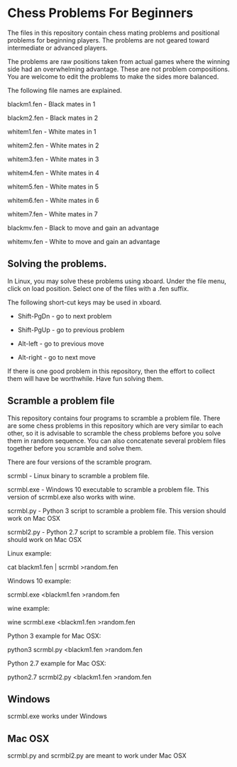 # Chess Problems For Beginners

The files in this repository contain chess mating problems and
positional problems for beginning players.  The problems are not
geared toward intermediate or advanced players.

The problems are raw positions taken from actual games where the
winning side had an overwhelming advantage.  These are not problem
compositions.  You are welcome to edit the problems to make the
sides more balanced.

The following file names are explained.

blackm1.fen - Black mates in 1

blackm2.fen - Black mates in 2

whitem1.fen - White mates in 1

whitem2.fen - White mates in 2

whitem3.fen - White mates in 3

whitem4.fen - White mates in 4

whitem5.fen - White mates in 5

whitem6.fen - White mates in 6

whitem7.fen - White mates in 7

blackmv.fen - Black to move and gain an advantage

whitemv.fen - White to move and gain an advantage

## Solving the problems.

In Linux, you may solve these problems using xboard.  Under the
file menu, click on load position.  Select one of the files with
a .fen suffix.

The following short-cut keys may be used in xboard.

* Shift-PgDn - go to next problem

* Shift-PgUp - go to previous problem

* Alt-left   - go to previous move

* Alt-right  - go to next move

If there is one good problem in this repository, then the effort to
collect them will have be worthwhile.  Have fun solving them.

## Scramble a problem file

This repository contains four programs to scramble a problem
file.  There are some chess problems in this repository
which are very similar to each other, so it is advisable to
scramble the chess problems before you solve them in random
sequence.  You can also concatenate several problem files together
before you scramble and solve them.

There are four versions of the scramble program.

scrmbl - Linux binary to scramble a problem file.

scrmbl.exe - Windows 10 executable to scramble a problem file.
    This version of scrmbl.exe also works with wine.

scrmbl.py - Python 3 script to scramble a problem file.
    This version should work on Mac OSX

scrmbl2.py - Python 2.7 script to scramble a problem file.
    This version should work on Mac OSX

Linux example:

cat blackm1.fen | scrmbl >random.fen

Windows 10 example:

scrmbl.exe <blackm1.fen >random.fen

wine example:

wine scrmbl.exe <blackm1.fen >random.fen

Python 3 example for Mac OSX:

python3 scrmbl.py <blackm1.fen >random.fen

Python 2.7 example for Mac OSX:

python2.7 scrmbl2.py <blackm1.fen >random.fen

## Windows

scrmbl.exe works under Windows

## Mac OSX

scrmbl.py and scrmbl2.py are meant to work under Mac OSX

